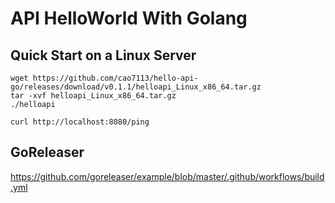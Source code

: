 # API HelloWorld With Golang

## Quick Start on a Linux Server

```
wget https://github.com/cao7113/hello-api-go/releases/download/v0.1.1/helloapi_Linux_x86_64.tar.gz
tar -xvf helloapi_Linux_x86_64.tar.gz
./helloapi

curl http://localhost:8080/ping
```

## GoReleaser

https://github.com/goreleaser/example/blob/master/.github/workflows/build.yml